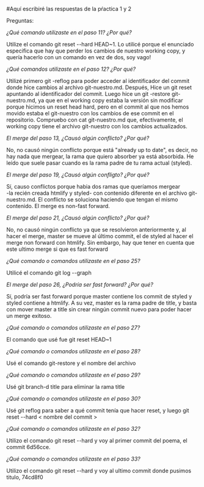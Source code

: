 #Aquí escribiré las respuestas de la pŕactica 1 y 2

Preguntas:

*¿Qué comando utilizaste en el paso 11? ¿Por qué?* 

Utilize el comando git reset --hard HEAD~1. Lo utilicé porque el 
enunciado especifica que hay que perder los cambios de nuestro working 
copy, y quería hacerlo con un comando en vez de dos, soy vago!

*¿Qué comandos utilizaste en el paso 12? ¿Por qué?*

Utilizé primero git -reflog para poder acceder al identificador del 
commit donde hice cambios al archivo git-nuestro.md. Después,
Hice un git reset apuntando al identificador del commit. Luego hice 
un git -restore git-nuestro.md, ya que en el working copy estaba 
la versión sin modificar porque hicimos un reset head hard, 
pero en el commit al que nos hemos movido 
estaba el git-nuestro con los cambios de ese commit en el repositorio.
Compruebo con cat git-nuestro.md que, efectivamente, el working copy 
tiene el archivo git-nuestro con los cambios actualizados.

*El merge del paso 13, ¿Causó algún conflicto? ¿Por qué?*

No, no causó ningún conflicto porque está "already up to date", es decir, 
no hay nada que mergear, la rama que quiero absorber ya está absorbida.
He leído que suele pasar cuando es la rama padre de tu rama actual (styled).

*El merge del paso 19, ¿Causó algún confligto? ¿Por qué?*

Sí, causo conflictos porque habia dos ramas que queríamos mergear  
-la recién creada htmlify y styled- con 
contenido diferente en el archivo git-nuestro.md. El conflicto se soluciona haciendo
que tengan el mismo contenido. El merge es non-fast forward.

*El merge del paso 21, ¿Causó algún conflicto? ¿Por qué?*

No, no causó ningún conflicto ya que se resolvieron anteriormente y, al hacer el merge,
master se mueve al último commit, el de styled al hacer el merge non forward con htmlify. 
Sin embargo, hay que tener en cuenta que este ultimo merge si que es fast forward

*¿Qué comando o comandos utilizaste en el paso 25?* 

Utilicé el comando git log --graph

*El merge del paso 26, ¿Podría ser fast forward? ¿Por qué?*

Sí, podría ser fast forward porque master contiene los commit de styled y styled 
contiene a htmlify. A su vez, master es la rama padre de title, y basta con mover master
a title sin crear ningún commit nuevo para poder hacer un merge exitoso.

*¿Qué comando o comandos utilizaste en el paso 27?*

El comando que usé fue git reset HEAD~1

*¿Qué comando o comandos utilizaste en el paso 28?*

Usé el comando git-restore y el nombre del archivo

*¿Qué comando o comandos utilizaste en el paso 29?*

Usé git branch-d title para eliminar la rama title

*¿Qué comando o comandos utilizaste en el paso 30?*

Usé git reflog para saber a qué commit tenía que hacer reset,
y luego git reset --hard < nombre del commit >

*¿Qué comando o comandos utilizaste en el paso 32?*

Utilizo el comando git reset --hard y voy al primer commit del poema,
el commit 6d56cce.

*¿Qué comando o comandos utilizaste en el paso 33?*

Utilizo el comando git reset --hard y voy al ultimo commit donde pusimos
titulo, 74cd8f0
